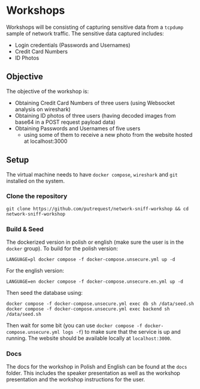# Workshops

Workshops will be consisting of capturing sensitive data from a `tcpdump` sample of network traffic. The sensitive data captured includes:

- Login credentials (Passwords and Usernames)
- Credit Card Numbers
- ID Photos

## Objective

The objective of the workshop is:

- Obtaining Credit Card Numbers of three users (using Websocket analysis on wireshark)
- Obtaining ID photos of three users (having decoded images from base64 in a POST request payload data)
- Obtaining Passwords and Usernames of five users
    - using some of them to receive a new photo from the website hosted at localhost:3000

## Setup

The virtual machine needs to have `docker compose`, `wireshark` and `git` installed on the system.

### Clone the repository

```
git clone https://github.com/putrequest/network-sniff-workshop && cd network-sniff-workshop
```

### Build & Seed

The dockerized version in polish or english (make sure the user is in the `docker` group). To build for the polish version:

```
LANGUAGE=pl docker compose -f docker-compose.unsecure.yml up -d
```

For the english version:

```
LANGUAGE=en docker compose -f docker-compose.unsecure.en.yml up -d
```

Then seed the database using:

```
docker compose -f docker-compose.unsecure.yml exec db sh /data/seed.sh
docker compose -f docker-compose.unsecure.yml exec backend sh /data/seed.sh
```

Then wait for some bit (you can use `docker compose -f docker-compose.unsecure.yml logs -f`) to make sure that the service is up and running. The website should be available locally at `localhost:3000`.

### Docs

The docs for the workshop in Polish and English can be found at the `docs` folder. This includes the speaker presentation as well as the workshop presentation and the workshop instructions for the user.
